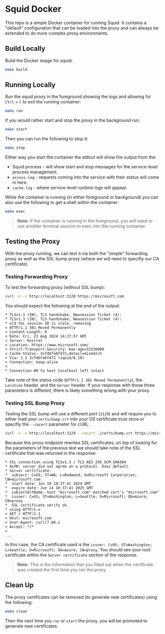 # Squid Docker

This repo is a simple Docker container for running Squid. It contains a "default" configuration that can be loaded into the proxy and
can always be extended to do more complex proxy environments.

## Build Locally

Build the Docker image for squid:

```bash
make build
```

## Running Locally

Run the squid proxy in the foreground showing the logs and allowing for `Ctrl` + `C` to exit the running container:

```bash
make run
```

If you would rather start and stop the proxy in the background run:

```bash
make start
```

Then you can run the following to stop it:

```bash
make stop
```

Either way you start the container the stdout will show the output from the:

- Squid process - will show start and stop messages for the service-level process management.
- `access.log` - requests coming into the service with their status will come in here.
- `cache.log` - where service-level runtime logs will appear.

While the container is running (in either foreground or background) you can also use the following to get a shell within the container:

```bash
make exec
```

> **Note:** If the container is running in the foreground, you will need to use another terminal session to exec into the running container.

## Testing the Proxy

With the proxy running, we can test it via both the "simple" forwarding proxy as well as the SSL bump proxy (where we will need to specifiy our CA certificate).

### Testing Forwarding Proxy

To test the forwarding proxy (without SSL bump):

```bash
curl -v -x http://localhost:3128 https://microsoft.com
```

You should expect the following at the end of the output:

```text
* TLSv1.3 (IN), TLS handshake, Newsession Ticket (4):
* TLSv1.3 (IN), TLS handshake, Newsession Ticket (4):
* old SSL session ID is stale, removing
< HTTP/1.1 301 Moved Permanently
< Content-Length: 0
< Date: Fri, 23 Aug 2024 14:27:57 GMT
< Server: Kestrel
< Location: https://www.microsoft.com/
< Strict-Transport-Security: max-age=31536000
< Cache-Status: 3cfdbfa6f472;detail=mismatch
< Via: 1.1 3cfdbfa6f472 (squid/6.10)
< Connection: keep-alive
< 
* Connection #0 to host localhost left intact
```

Take note of the status code (`HTTP/1.1 301 Moved Permanently`), the `Location` header, and the `Server` header.
If your response with those three parameters is different, there is likely something wrong with your proxy.

### Testing SSL Bump Proxy

Testing the SSL bump will use a different port (`3129`) and will require you to either load your `certs/bump.crt` into your OS certificate trust store
or specifiy the `--cacert` parameter for cURL.

```bash
curl -v -x http://localhost:3129 --cacert ./certs/bump.crt https://microsoft.com
```

Because this proxy endpoint rewrites SSL certificates, on top of looking for the parameters of the previous test we should
take note of the SSL certificate that was returned in the response:

```text
* SSL connection using TLSv1.3 / TLS_AES_256_GCM_SHA384
* ALPN: server did not agree on a protocol. Uses default.
* Server certificate:
*  subject: C=US; ST=WA; L=Redmond; O=Microsoft Corporation; CN=microsoft.com
*  start date: Jun 19 10:37:41 2024 GMT
*  expire date: Jun 14 10:37:41 2025 GMT
*  subjectAltName: host "microsoft.com" matched cert's "microsoft.com"
*  issuer: C=US; ST=Washington; L=Seattle; O=Microsoft; OU=Azure; CN=proxy
*  SSL certificate verify ok.
* using HTTP/1.x
> GET / HTTP/1.1
> Host: microsoft.com
> User-Agent: curl/7.88.1
> Accept: */*
> 
...
```

In this case, the CA certificate used is the `issuer: C=US; ST=Washington; L=Seattle; O=Microsoft; OU=Azure; CN=proxy`. You should see
your root certificate within the `Server certificate` section of the response.

> **Note:** This is the information that you filled out when the certificate was created the first time you ran the proxy.

## Clean Up

The proxy certificates can be removed (to generate new certificates) using the following:

```bash
make clean
```

Then the next time you `run` or `start` the proxy, you will be promoted to generate new certificates.
